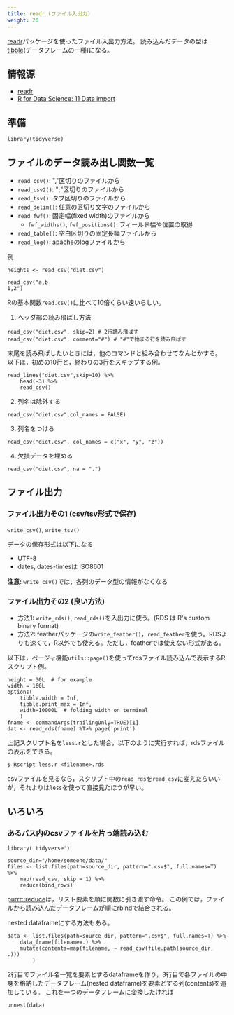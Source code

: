 ```yaml
---
title: readr (ファイル入出力)
weight: 20
---
```


[readr](https://readr.tidyverse.org/)パッケージを使ったファイル入出力方法。
読み込んだデータの型は[tibble](../tibbles)(データフレームの一種)になる。


## 情報源
- [readr](https://readr.tidyverse.org/)
- [R for Data Science: 11 Data import](http://r4ds.had.co.nz/data-import.html)


## 準備
```
library(tidyverse)
```

## ファイルのデータ読み出し関数一覧

- `read_csv()`: ","区切りのファイルから
- `read_csv2()`: ";"区切りのファイルから
- `read_tsv()`: タブ区切りのファイルから
- `read_delim()`: 任意の区切り文字のファイルから
- `read_fwf()`: 固定幅(fixed width)のファイルから
	- `fwf_widths()`, `fwf_positions()`: フィールド幅や位置の取得
- `read_table()`: 空白区切りの固定長幅ファイルから
- `read_log()`: apacheのlogファイルから

例
```
heights <- read_csv("diet.csv")
```
```
read_csv("a,b
1,2")
```

Rの基本関数`read.csv()`に比べて10倍くらい速いらしい。

1. ヘッダ部の読み飛ばし方法
```
read_csv("diet.csv", skip=2) # 2行読み飛ばす
read_csv("diet.csv", comment="#") # "#"で始まる行を読み飛ばす
```
末尾を読み飛ばしたいときには，他のコマンドと組み合わせてなんとかする。
以下は，初めの10行と，終わりの3行をスキップする例。
```
read_lines("diet.csv",skip=10) %>% 
	head(-3) %>%
	read_csv()

```
2. 列名は除外する
```
read_csv("diet.csv",col_names = FALSE)
```
3. 列名をつける
```
read_csv("diet.csv", col_names = c("x", "y", "z"))
```
4. 欠損データを埋める
```
read_csv("diet.csv", na = ".")
```

## ファイル出力

### ファイル出力その1 (csv/tsv形式で保存)

`write_csv()`, `write_tsv()`

データの保存形式は以下になる
- UTF-8
- dates, dates-timesは ISO8601

**注意:** `write_csv()`では，各列のデータ型の情報がなくなる

### ファイル出力その2 (良い方法)

- 方法1: `write_rds()`, `read_rds()`を入出力に使う。(RDS は R's custom binary format)
- 方法2: featherパッケージの`write_feather()`，`read_feather`を使う。RDSよりも速くて，R以外でも使える。ただし，featherでは使えない形式がある。

以下は，ページャ機能`utils::page()`を使ってrdsファイル読み込んで表示するRスクリプト例。

```
height = 30L  # for example
width = 160L
options(
	tibble.width = Inf,
	tibble.print_max = Inf,
	width=10000L  # folding width on terminal
	)
fname <- commandArgs(trailingOnly=TRUE)[1]
dat <- read_rds(fname) %T>% page('print')
```

上記スクリプト名を`less.r`とした場合，以下のように実行すれば，rdsファイルの表示をできる。

```
$ Rscript less.r <filename>.rds
```
csvファイルを見るなら，スクリプト中の`read_rds`を`read_csv`に変えたらいいが，それよりは`less`を使って直接見たほうが早い。

## いろいろ

### あるパス内のcsvファイルを片っ端読み込む

```
library('tidyverse')

source_dir="/home/someone/data/"
files <- list.files(path=source_dir, pattern=".csv$", full.names=T) %>%
	map(read_csv, skip = 1) %>%
	reduce(bind_rows)
```
[purrr::reduce](https://purrr.tidyverse.org/reference/reduce.html)は，リスト要素を順に関数に引き渡す命令。
この例では，ファイルから読み込んだデータフレームが順にrbindで結合される。

nested dataframeにする方法もある。
```
data <- list.files(path=source_dir, pattern=".csv$", full.names=T) %>%
	data_frame(filename=.) %>%    
	mutate(contents=map(filename, ~ read_csv(file.path(source_dir, .)))
        )  
```
2行目でファイル名一覧を要素とするdataframeを作り，3行目で各ファイルの中身を格納したデータフレーム(nested dataframe)を要素とする列(contents)を追加している。
これを一つのデータフレームに変換したければ
```
unnest(data)
```

